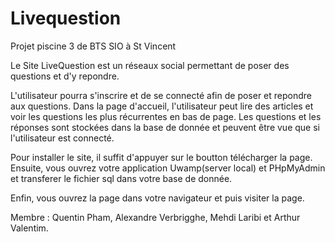 # Livequestion
Projet piscine 3 de BTS SIO à St Vincent


Le Site LiveQuestion est un réseaux social permettant de poser des questions et d'y repondre.

L'utilisateur pourra s'inscrire et de se connecté afin de poser et repondre aux questions.
Dans la page d'accueil, l'utilisateur peut lire des articles et voir les questions les plus récurrentes en bas de page.
Les questions et les réponses sont stockées dans la base de donnée et peuvent être vue que si l'utilisateur est connecté.

Pour installer le site, il suffit d'appuyer sur le boutton télécharger la page.
Ensuite, vous ouvrez votre application Uwamp(server local) et PHpMyAdmin et transferer le fichier sql dans votre base de donnée.

Enfin, vous ouvrez la page dans votre navigateur et puis visiter la page.

Membre : Quentin Pham, Alexandre Verbrigghe, Mehdi Laribi et Arthur Valentim.
